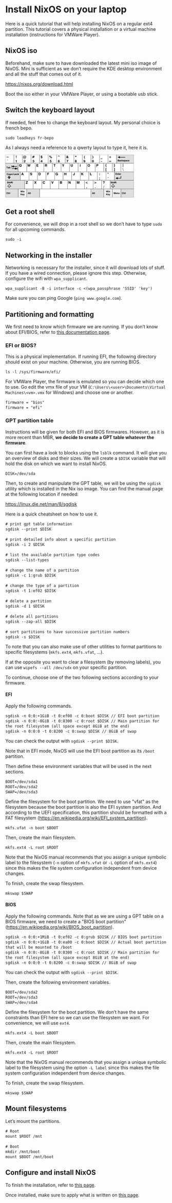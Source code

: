 # Install NixOS on your laptop

Here is a quick tutorial that will help installing NixOS on a regular ext4 partition. This tutorial covers a physical installation or a virtual machine installation (instructions for VMWare Player).

## NixOS iso

Beforehand, make sure to have downloaded the latest mini iso image of NixOS. Mini is sufficient as we don’t require the KDE desktop environment and all the stuff that comes out of it.

https://nixos.org/download.html

Boot the iso either in your VMWare Player, or using a bootable usb stick.

## Switch the keyboard layout

If needed, feel free to change the keyboard layout. My personal choice is french bepo.

```
sudo loadkeys fr-bepo
```

As I always need a reference to a qwerty layout to type it, here it is.

![Screenshot](qwerty.png)

## Get a root shell

For convenience, we will drop in a root shell so we don’t have to type `sudo` for all upcoming commands.

```
sudo -i
```

## Networking in the installer

Networking is necessary for the installer, since it will download lots of stuff. If you have a wired connection, please ignore this step. Otherwise, configure the wifi with `wpa_supplicant`.

```
wpa_supplicant -B -i interface -c <(wpa_passphrase 'SSID' 'key')
```

Make sure you can ping Google (`ping www.google.com`).

## Partitioning and formatting

We first need to know which firmware we are running. If you don’t know about EFI/BIOS, refer to [this documentation page](firmwares.md).

### EFI or BIOS?

This is a physical implementation. If running EFI, the following directory should exist on your machine. Otherwise, you are running BIOS.

```
ls -l /sys/firmware/efi/
```

For VMWare Player, the firmware is emulated so you can decide which one to use. Go edit the vmx file of your VM (`C:\Users\<user>\Documents\Virtual Machines\<vm>.vmx` for Windows) and choose one or another.

```
firmware = "bios"
firmware = "efi"
```

### GPT partition table

Instructions will be given for both EFI and BIOS firmwares. However, as it is more recent than MBR, **we decide to create a GPT table whatever the firmware**.

You can first have a look to blocks using the `lsblk` command. It will give you an overview of disks and their sizes. We will create a `$DISK` variable that will hold the disk on which we want to install NixOS.

```
DISK=/dev/sda
```

Then, to create and manipulate the GPT table, we will be using the `sgdisk` utility which is installed in the Nix iso image. You can find the manual page at the following location if needed:

https://linux.die.net/man/8/sgdisk

Here is a quick cheatsheet on how to use it.

```
# print gpt table information
sgdisk --print $DISK

# print detailed info about a specific partition
sgdisk -i 2 $DISK

# list the available partition type codes
sgdisk --list-types

# change the name of a partition
sgdisk -c 1:grub $DISK

# change the type of a partition
sgdisk -t 1:ef02 $DISK

# delete a partition
sgdisk -d 1 $DISK

# delete all partitions
sgdisk --zap-all $DISK

# sort partitions to have successive partition numbers
sgdisk -s $DISK
```

To note that you can also make use of other utilities to format partitions to specific filesystems (`mkfs.ext4`, `mkfs.vfat`, ...).

If at the opposite you want to clear a filesystem (by removing labels), you can use `wipefs --all /dev/sdx` on your specific partition.

To continue, choose one of the two following sections according to your firmware.

#### EFI

Apply the following commands.

```
sgdisk -n 0:0:+1GiB -t 0:ef00 -c 0:boot $DISK // EFI boot partition
sgdisk -n 0:0:-8GiB -t 0:8300 -c 0:root $DISK // Main partition for the root filesystem (all space except 8GiB at the end)
sgdisk -n 0:0:0 -t 0:8200 -c 0:swap $DISK // 8GiB of swap
```

You can check the output with `sgdisk --print $DISK`.

Note that in EFI mode, NixOS will use the EFI boot partition as its `/boot` partition.

Then define these environment variables that will be used in the next sections.

```
BOOT=/dev/sda1
ROOT=/dev/sda2
SWAP=/dev/sda3
```

Define the filesystem for the boot partition. We need to use "vfat" as the filesystem because the boot partition is also the EFI system partition. And according to the UEFI specification, this partition should be formatted with a FAT filesystem (https://en.wikipedia.org/wiki/EFI_system_partition).

```
mkfs.vfat -n boot $BOOT
```

Then, create the main filesystem.

```
mkfs.ext4 -L root $ROOT
```

Note that the NixOS manual recommends that you assign a unique symbolic label to the filesystem (`-n` option of `mkfs.vfat` or `-L` option of `mkfs.ext4`) since this makes the file system configuration independent from device changes.

To finish, create the swap filesystem.

```
mkswap $SWAP 
```

#### BIOS

Apply the following commands. Note that as we are using a GPT table on a BIOS firmware, we need to create a "BIOS boot partition" (https://en.wikipedia.org/wiki/BIOS_boot_partition).

```
sgdisk -n 0:0:+1MiB -t 0:ef02 -c 0:grub $DISK // BIOS boot partition
sgdisk -n 0:0:+1GiB -t 0:ea00 -c 0:boot $DISK // Actual boot partition that will be mounted to /boot
sgdisk -n 0:0:-8GiB -t 0:8300 -c 0:root $DISK // Main partition for the root filesystem (all space except 8GiB at the end)
sgdisk -n 0:0:0 -t 0:8200 -c 0:swap $DISK // 8GiB of swap
```

You can check the output with `sgdisk --print $DISK`.

Then, create the following environment variables.

```
BOOT=/dev/sda2
ROOT=/dev/sda3
SWAP=/dev/sda4
```

Define the filesystem for the boot partition. We don’t have the same constraints than EFI here so we can use the filesystem we want. For convenience, we will use `ext4`.

```
mkfs.ext4 -L boot $BOOT
```

Then, create the main filesystem.

```
mkfs.ext4 -L root $ROOT
```

Note that the NixOS manual recommends that you assign a unique symbolic label to the filesystem using the option `-L label` since this makes the file system configuration independent from device changes.

To finish, create the swap filesystem.

```
mkswap $SWAP 
```

## Mount filesystems

Let’s mount the partitions.

```
# Root
mount $ROOT /mnt

# Boot
mkdir /mnt/boot
mount $BOOT /mnt/boot
```

## Configure and install NixOS

To finish the installation, refer to [this page](install.md).

Once installed, make sure to apply what is written on [this page](userspace-configurations.md).
